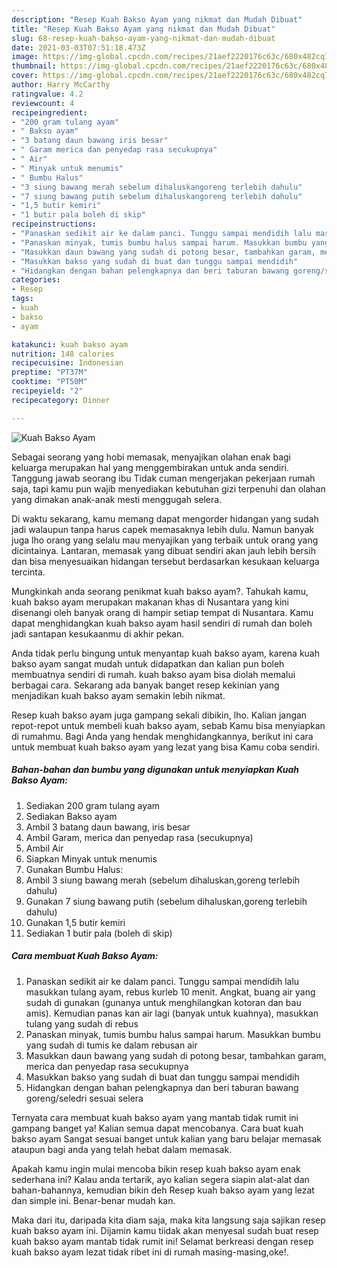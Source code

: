 ```yaml
---
description: "Resep Kuah Bakso Ayam yang nikmat dan Mudah Dibuat"
title: "Resep Kuah Bakso Ayam yang nikmat dan Mudah Dibuat"
slug: 68-resep-kuah-bakso-ayam-yang-nikmat-dan-mudah-dibuat
date: 2021-03-03T07:51:18.473Z
image: https://img-global.cpcdn.com/recipes/21aef2220176c63c/680x482cq70/kuah-bakso-ayam-foto-resep-utama.jpg
thumbnail: https://img-global.cpcdn.com/recipes/21aef2220176c63c/680x482cq70/kuah-bakso-ayam-foto-resep-utama.jpg
cover: https://img-global.cpcdn.com/recipes/21aef2220176c63c/680x482cq70/kuah-bakso-ayam-foto-resep-utama.jpg
author: Harry McCarthy
ratingvalue: 4.2
reviewcount: 4
recipeingredient:
- "200 gram tulang ayam"
- " Bakso ayam"
- "3 batang daun bawang iris besar"
- " Garam merica dan penyedap rasa secukupnya"
- " Air"
- " Minyak untuk menumis"
- " Bumbu Halus"
- "3 siung bawang merah sebelum dihaluskangoreng terlebih dahulu"
- "7 siung bawang putih sebelum dihaluskangoreng terlebih dahulu"
- "1,5 butir kemiri"
- "1 butir pala boleh di skip"
recipeinstructions:
- "Panaskan sedikit air ke dalam panci. Tunggu sampai mendidih lalu masukkan tulang ayam, rebus kurleb 10 menit. Angkat, buang air yang sudah di gunakan (gunanya untuk menghilangkan kotoran dan bau amis). Kemudian panas kan air lagi (banyak untuk kuahnya), masukkan tulang yang sudah di rebus"
- "Panaskan minyak, tumis bumbu halus sampai harum. Masukkan bumbu yang sudah di tumis ke dalam rebusan air"
- "Masukkan daun bawang yang sudah di potong besar, tambahkan garam, merica dan penyedap rasa secukupnya"
- "Masukkan bakso yang sudah di buat dan tunggu sampai mendidih"
- "Hidangkan dengan bahan pelengkapnya dan beri taburan bawang goreng/seledri sesuai selera"
categories:
- Resep
tags:
- kuah
- bakso
- ayam

katakunci: kuah bakso ayam 
nutrition: 148 calories
recipecuisine: Indonesian
preptime: "PT37M"
cooktime: "PT50M"
recipeyield: "2"
recipecategory: Dinner

---
```



![Kuah Bakso Ayam](https://img-global.cpcdn.com/recipes/21aef2220176c63c/680x482cq70/kuah-bakso-ayam-foto-resep-utama.jpg)

Sebagai seorang yang hobi memasak, menyajikan olahan enak bagi keluarga merupakan hal yang menggembirakan untuk anda sendiri. Tanggung jawab seorang ibu Tidak cuman mengerjakan pekerjaan rumah saja, tapi kamu pun wajib menyediakan kebutuhan gizi terpenuhi dan olahan yang dimakan anak-anak mesti menggugah selera.

Di waktu  sekarang, kamu memang dapat mengorder hidangan yang sudah jadi walaupun tanpa harus capek memasaknya lebih dulu. Namun banyak juga lho orang yang selalu mau menyajikan yang terbaik untuk orang yang dicintainya. Lantaran, memasak yang dibuat sendiri akan jauh lebih bersih dan bisa menyesuaikan hidangan tersebut berdasarkan kesukaan keluarga tercinta. 



Mungkinkah anda seorang penikmat kuah bakso ayam?. Tahukah kamu, kuah bakso ayam merupakan makanan khas di Nusantara yang kini disenangi oleh banyak orang di hampir setiap tempat di Nusantara. Kamu dapat menghidangkan kuah bakso ayam hasil sendiri di rumah dan boleh jadi santapan kesukaanmu di akhir pekan.

Anda tidak perlu bingung untuk menyantap kuah bakso ayam, karena kuah bakso ayam sangat mudah untuk didapatkan dan kalian pun boleh membuatnya sendiri di rumah. kuah bakso ayam bisa diolah memalui berbagai cara. Sekarang ada banyak banget resep kekinian yang menjadikan kuah bakso ayam semakin lebih nikmat.

Resep kuah bakso ayam juga gampang sekali dibikin, lho. Kalian jangan repot-repot untuk membeli kuah bakso ayam, sebab Kamu bisa menyiapkan di rumahmu. Bagi Anda yang hendak menghidangkannya, berikut ini cara untuk membuat kuah bakso ayam yang lezat yang bisa Kamu coba sendiri.

<!--inarticleads1-->

##### Bahan-bahan dan bumbu yang digunakan untuk menyiapkan Kuah Bakso Ayam:

1. Sediakan 200 gram tulang ayam
1. Sediakan  Bakso ayam
1. Ambil 3 batang daun bawang, iris besar
1. Ambil  Garam, merica dan penyedap rasa (secukupnya)
1. Ambil  Air
1. Siapkan  Minyak untuk menumis
1. Gunakan  Bumbu Halus:
1. Ambil 3 siung bawang merah (sebelum dihaluskan,goreng terlebih dahulu)
1. Gunakan 7 siung bawang putih (sebelum dihaluskan,goreng terlebih dahulu)
1. Gunakan 1,5 butir kemiri
1. Sediakan 1 butir pala (boleh di skip)




<!--inarticleads2-->

##### Cara membuat Kuah Bakso Ayam:

1. Panaskan sedikit air ke dalam panci. Tunggu sampai mendidih lalu masukkan tulang ayam, rebus kurleb 10 menit. Angkat, buang air yang sudah di gunakan (gunanya untuk menghilangkan kotoran dan bau amis). Kemudian panas kan air lagi (banyak untuk kuahnya), masukkan tulang yang sudah di rebus
1. Panaskan minyak, tumis bumbu halus sampai harum. Masukkan bumbu yang sudah di tumis ke dalam rebusan air
1. Masukkan daun bawang yang sudah di potong besar, tambahkan garam, merica dan penyedap rasa secukupnya
1. Masukkan bakso yang sudah di buat dan tunggu sampai mendidih
1. Hidangkan dengan bahan pelengkapnya dan beri taburan bawang goreng/seledri sesuai selera




Ternyata cara membuat kuah bakso ayam yang mantab tidak rumit ini gampang banget ya! Kalian semua dapat mencobanya. Cara buat kuah bakso ayam Sangat sesuai banget untuk kalian yang baru belajar memasak ataupun bagi anda yang telah hebat dalam memasak.

Apakah kamu ingin mulai mencoba bikin resep kuah bakso ayam enak sederhana ini? Kalau anda tertarik, ayo kalian segera siapin alat-alat dan bahan-bahannya, kemudian bikin deh Resep kuah bakso ayam yang lezat dan simple ini. Benar-benar mudah kan. 

Maka dari itu, daripada kita diam saja, maka kita langsung saja sajikan resep kuah bakso ayam ini. Dijamin kamu tiidak akan menyesal sudah buat resep kuah bakso ayam mantab tidak rumit ini! Selamat berkreasi dengan resep kuah bakso ayam lezat tidak ribet ini di rumah masing-masing,oke!.

